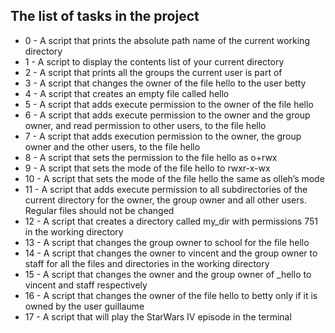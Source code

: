 ## The list of tasks in the project
* 0 - A script that prints the absolute path name of the current working directory
* 1 - A script to display the contents list of your current directory
* 2 - A script that prints all the groups the current user is part of
* 3 - A script that changes the owner of the file hello to the user betty
* 4 - A script that creates an empty file called hello
* 5 - A script that adds execute permission to the owner of the file hello
* 6 - A script that adds execute permission to the owner and the group owner, and read permission to other users, to the file hello
* 7 - A script that adds execution permission to the owner, the group owner and the other users, to the file hello
* 8 - A script that sets the permission to the file hello as o+rwx
* 9 - A script that sets the mode of the file hello to rwxr-x-wx
* 10 - A script that sets the mode of the file hello the same as olleh’s mode
* 11 - A script that adds execute permission to all subdirectories of the current directory for the owner, the group owner and all other users. Regular files should not be changed
* 12 - A script that creates a directory called my_dir with permissions 751 in the working directory
* 13 - A script that changes the group owner to school for the file hello
* 14 - A script that changes the owner to vincent and the group owner to staff for all the files and directories in the working directory
* 15 - A script that changes the owner and the group owner of _hello to vincent and staff respectively
* 16 - A script that changes the owner of the file hello to betty only if it is owned by the user guillaume
* 17 - A script that will play the StarWars IV episode in the terminal

